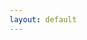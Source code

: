 ```yaml
---
layout: default
---
```


<html>
<style>
text {
  font: 11px "Proxima Nova",sans-serif;
  text-anchor: left;
}
</style>
<head>
<script src="https://d3js.org/d3.v4.min.js"></script>
</head>
<div id="grid"></div>
<script src="grid.js" type="text/javascript"></script>
</html>
